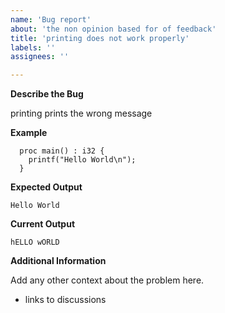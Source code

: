 ```yaml
---
name: 'Bug report'
about: 'the non opinion based for of feedback'
title: 'printing does not work properly'
labels: ''
assignees: ''

---
```


**Describe the Bug**

printing prints the wrong message

**Example**

```
  proc main() : i32 {
    printf("Hello World\n");
  } 
```

**Expected Output**

```
Hello World
```

**Current Output**

```
hELLO wORLD
```

**Additional Information**

Add any other context about the problem here.

 * links to discussions
 
